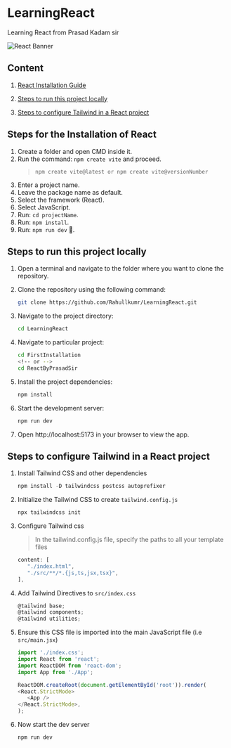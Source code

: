 # LearningReact

Learning React from Prasad Kadam sir

![React Banner](banner.png)

## Content

1. [React Installation Guide](#steps-for-the-installation-of-react)

2. [Steps to run this project locally](#steps-to-run-this-project-locally)

3. [Steps to configure Tailwind in a React project](#steps-to-configure-tailwind)


## Steps for the Installation of React

1. Create a folder and open CMD inside it.
2. Run the command: `npm create vite` and proceed.
    > `npm create vite@latest or npm create vite@versionNumber`
3. Enter a project name.
4. Leave the package name as default.
5. Select the framework (React).
6. Select JavaScript.
7. Run: `cd projectName`.
8. Run: `npm install`.
9. Run: `npm run dev` 🚀.


 ## Steps to run this project locally

 1. Open a terminal and navigate to the folder where you want to clone the repository.
 2. Clone the repository using the following command:

    ```bash
    git clone https://github.com/Rahullkumr/LearningReact.git
    ```
 3. Navigate to the project directory:

    ```bash
    cd LearningReact
    ```
 4. Navigate to particular project:

    ```bash
    cd FirstInstallation
    <!-- or -->
    cd ReactByPrasadSir
    ```
 5. Install the project dependencies:

    ```bash
    npm install
    ```
 6. Start the development server:

    ```bash
    npm run dev
    ```
 7. Open http://localhost:5173 in your browser to view the app.


## Steps to configure Tailwind in a React project

1. Install Tailwind CSS and other dependencies

   ```js
   npm install -D tailwindcss postcss autoprefixer
   ```

2. Initialize the Tailwind CSS to create `tailwind.config.js`

   ```js
   npx tailwindcss init
   ```

3. Configure Tailwind css

   > In the tailwind.config.js file, specify the paths to all your template files

   ```js
   content: [
      "./index.html",
      "./src/**/*.{js,ts,jsx,tsx}",
   ],
   ```
4. Add Tailwind Directives to `src/index.css`
   ```js
   @tailwind base;
   @tailwind components;
   @tailwind utilities;
   ```
5. Ensure this CSS file is imported into the main JavaScript file (i.e `src/main.jsx`)

   ```js
   import './index.css';
   import React from 'react';
   import ReactDOM from 'react-dom';
   import App from './App';

   ReactDOM.createRoot(document.getElementById('root')).render(
   <React.StrictMode>
      <App />
   </React.StrictMode>,
   );

   ```

6. Now start the dev server
   ```js
   npm run dev
   ```